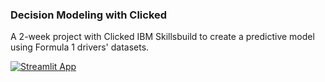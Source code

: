 ### Decision Modeling with Clicked
A 2-week project with Clicked IBM Skillsbuild to create a predictive model using Formula 1 drivers' datasets. 

[![Streamlit App](https://static.streamlit.io/badges/streamlit_badge_black_white.svg)](https://yummyamy-decision-modeling.streamlit.app)
